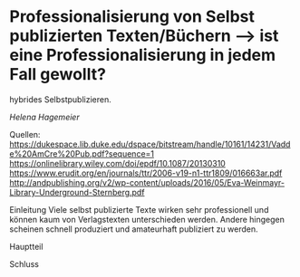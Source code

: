 
# Professionalisierung von Selbst publizierten Texten/Büchern --> ist eine Professionalisierung in jedem Fall gewollt?
hybrides Selbstpublizieren.

*Helena Hagemeier*

Quellen:
https://dukespace.lib.duke.edu/dspace/bitstream/handle/10161/14231/Vadde%20AmCre%20Pub.pdf?sequence=1
https://onlinelibrary.wiley.com/doi/epdf/10.1087/20130310
https://www.erudit.org/en/journals/ttr/2006-v19-n1-ttr1809/016663ar.pdf
http://andpublishing.org/v2/wp-content/uploads/2016/05/Eva-Weinmayr-Library-Underground-Sternberg.pdf




Einleitung
Viele selbst publizierte Texte wirken sehr professionell und können kaum von Verlagstexten unterschieden werden. Andere hingegen scheinen schnell produziert und amateurhaft publiziert zu werden. 


Hauptteil 



Schluss
